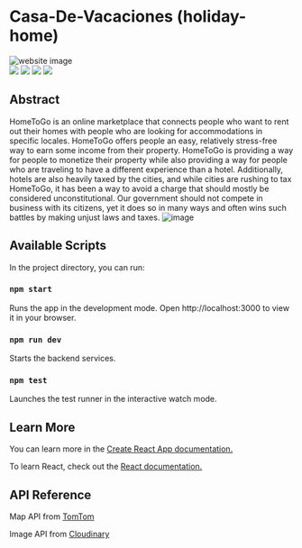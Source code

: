 # Casa-De-Vacaciones (holiday-home)

<img src="https://github.com/Adarsh-Shetkar/casa-de-vacaciones-holiday-home/blob/main/frontend/src/assets/img/Screenshot%20(767).png" alt="website image">

<div>
  <img src="https://github.com/Adarsh-Shetkar/casa-de-vacaciones-holiday-home/blob/main/frontend/src/assets/img/Screenshot%20(768).png" >
  <img src="https://github.com/Adarsh-Shetkar/casa-de-vacaciones-holiday-home/blob/main/frontend/src/assets/img/Screenshot%20(771).png">
  <img src="https://github.com/Adarsh-Shetkar/casa-de-vacaciones-holiday-home/blob/main/frontend/src/assets/img/Screenshot%20(770).png">
  <img src="https://github.com/Adarsh-Shetkar/casa-de-vacaciones-holiday-home/blob/main/frontend/src/assets/img/Screenshot%20(772).png">
</div>


## Abstract

HomeToGo is an online marketplace that connects people who want to rent out their homes with people who are looking for accommodations in specific locales. HomeToGo offers people an easy, relatively stress-free way to earn some income from their property. HomeToGo is providing a way for people to monetize their property while also providing a way for people who are traveling to have a different experience than a hotel. Additionally, hotels are also heavily taxed by the cities, and while cities are rushing to tax HomeToGo, it has been a way to avoid a charge that should mostly be considered unconstitutional. Our government should not compete in business with its citizens, yet it does so in many ways and often wins such battles by making unjust laws and taxes.
![image](https://user-images.githubusercontent.com/93024282/211791665-de49d17a-fd51-4865-bcf1-312e795c7b4c.png)

## Available Scripts
In the project directory, you can run:
### `npm start`
Runs the app in the development mode.
Open http://localhost:3000 to view it in your browser.
### `npm run dev`
Starts the backend services.
### `npm test`
Launches the test runner in the interactive watch mode.


## Learn More

You can learn more in the [Create React App documentation.](https://facebook.github.io/create-react-app/docs/getting-started)

To learn React, check out the [React documentation.](https://reactjs.org/)


## API Reference
Map API from [TomTom](https://developer.tomtom.com/)

Image API from [Cloudinary](https://cloudinary.com/)

